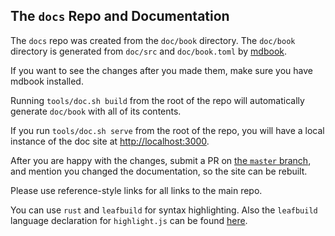 ## The `docs` Repo and Documentation
The `docs` repo was created from the `doc/book` directory.
The `doc/book` directory is generated from `doc/src` and `doc/book.toml` by [mdbook](https://github.com/rust-lang/mdBook).

If you want to see the changes after you made them, make sure you have mdbook installed. 

Running `tools/doc.sh build` from the root of the repo will automatically
generate `doc/book` with all of its contents.

If you run `tools/doc.sh serve` from the root of the repo, you will have a
local instance of the doc site at [http://localhost:3000](http://localhost:3000).

After you are happy with the changes, submit a PR on
[the `master` branch][master_branch],
and mention you changed the documentation, so the site can be rebuilt.

Please use reference-style links for all links to the main repo.

You can use `rust` and `leafbuild` for syntax highlighting.
Also the `leafbuild` language declaration for `highlight.js` can be found [here][leafbuild_highlight]. 

[master_branch]: https://github.com/leafbuild/leafbuild/tree/master
[leafbuild_highlight]: https://github.com/leafbuild/leafbuild/blob/master/doc/leafbuild_highlight.js